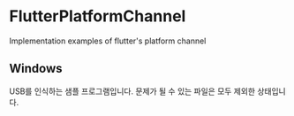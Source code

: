# FlutterPlatformChannel

Implementation examples of flutter's platform channel

## Windows
USB를 인식하는 샘플 프로그램입니다.
문제가 될 수 있는 파일은 모두 제외한 상태입니다.
